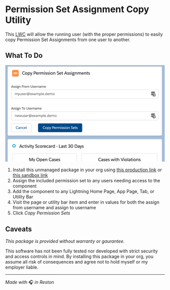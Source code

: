# Permission Set Assignment Copy Utility

This [LWC](https://developer.salesforce.com/docs/component-library/documentation/lwc) will allow the running user (with the proper permissions) to easily copy Permission Set Assignments from one user to another.

## What To Do
![Screenshot of component included on a Lightning Home Page](/images/component.png)

1. Install this unmanaged package in your org using [this production link](https://login.salesforce.com/packaging/installPackage.apexp?p0=04t1U000007oWAg) or [this sandbox link](https://test.salesforce.com/packaging/installPackage.apexp?p0=04t1U000007oWAg)
2. Assign the included permission set to any users needing access to the component
3. Add the component to any Lightning Home Page, App Page, Tab, or Utility Bar
4. Visit the page or utility bar item and enter in values for both the assign from username and assign to username
5. Click _Copy Permission Sets_

## Caveats
*This package is provided without warranty or gaurantee.*

This software has not been fully tested nor developed with strict security and access controls in mind. By installing this package in your org, you assume all risk of consequences and agree not to hold myself or my employer liable.

----
_Made with_ 🎧 _in Reston_